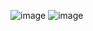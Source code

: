 ![image](https://github.com/user-attachments/assets/9167533b-d945-48df-9f0b-4eac2e63f2c5)
![image](https://github.com/user-attachments/assets/6dbe42d5-53b3-4295-9d07-b0bcdb785bc4)

